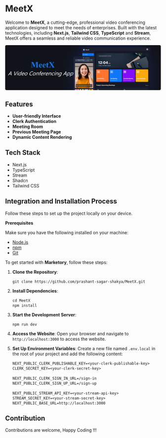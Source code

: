 # MeetX

Welcome to **MeetX**, a cutting-edge, professional video conferencing application designed to meet the needs of enterprises. Built with the latest technologies, including **Next.js**, **Tailwind CSS**, **TypeScript** and **Stream**, MeetX offers a seamless and reliable video communication experience.

![Thumbnail](/meetx.png)

## Features

- **User-friendly Interface**
- **Clerk Authentication**
- **Meeting Room**
- **Previous Meeting Page**
- **Dynamic Content Rendering**

## <a name="tech-stack">Tech Stack</a>

- Next.js
- TypeScript
- Stream
- Shadcn
- Tailwind CSS

## <a name="quick-start">Integration and Installation Process</a>

Follow these steps to set up the project locally on your device.

**Prerequisites**

Make sure you have the following installed on your machine:

- [Node.js](https://nodejs.org/en)
- [npm](https://www.npmjs.com/)
- [Git](https://git-scm.com/)

To get started with **Marketory**, follow these steps:

1. **Clone the Repository**:
   ```shell
   git clone https://github.com/prashant-sagar-shakya/MeetX.git
   ```
2. **Install Dependencies**:
   ```shell
   cd MeetX
   npm install
   ```
3. **Start the Development Server**:
   ```shell
   npm run dev
   ```
4. **Access the Website**: Open your browser and navigate to `http://localhost:3000` to access the website.

5. **Set Up Environment Variables**: Create a new file named `.env.local` in the root of your project and add the following content:

   ```env
   NEXT_PUBLIC_CLERK_PUBLISHABLE_KEY=<your-clerk-publishable-key>
   CLERK_SECRET_KEY=<your-clerk-secret-key>

   NEXT_PUBLIC_CLERK_SIGN_IN_URL=/sign-in
   NEXT_PUBLIC_CLERK_SIGN_UP_URL=/sign-up

   NEXT_PUBLIC_STREAM_API_KEY=<your-stream-api-key>
   STREAM_SECRET_KEY=<your-stream-secret-key>
   NEXT_PUBLIC_BASE_URL=http://localhost:3000
   ```

## <a name="contribution">Contribution</a>

Contributions are welcome, Happy Coding !!!
